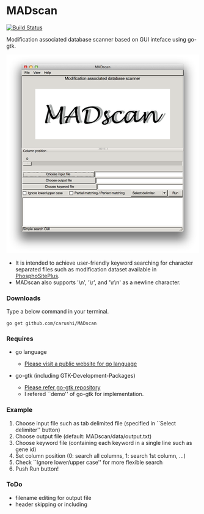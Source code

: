 # MADscan


[![Build Status](https://drone.io/github.com/carushi/MADscan/status.png)](https://drone.io/github.com/carushi/MADscan/latest)

Modification associated database scanner based on GUI inteface using go-gtk.

![](image/window.png)

* It is intended to achieve user-friendly keyword searching for character separated files such as modification dataset available in [PhosphoSitePlus](http://www.phosphosite.org/homeAction.action).
* MADscan also supports '\n', '\r', and '\r\n' as a newline character.

### Downloads

Type a below command in your terminal.

```
go get github.com/carushi/MADscan
```

### Requires

* go language
	* [Please visit a public website for go language](https://golang.org)

* go-gtk (including GTK-Development-Packages)
	* [Please refer go-gtk repository](https://github.com/mattn/go-gtk)
	* I refered ``demo'' of go-gtk for implementation.

### Example

1. Choose input file such as tab delimited file (specified in ``Select delimiter'' button)
2. Choose output file (default: MADscan/data/output.txt)
3. Choose keyword file (containing each keyword in a single line such as gene id)
4. Set column position (0: search all columns, 1: search 1st column, ...)
5. Check ``Ignore lower/upper case'' for more flexible search
6. Push Run button!
	
### ToDo

* filename editing for output file
* header skipping or including



